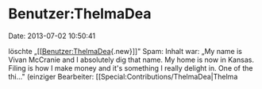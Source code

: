 Benutzer:ThelmaDea
==================

Date: 2013-07-02 10:50:41

löschte
„\[\[[Benutzer:ThelmaDea](http://www.yacy-websuche.de/wiki/index.php?title=Benutzer:ThelmaDea&action=edit&redlink=1 "Benutzer:ThelmaDea (Seite nicht vorhanden)"){.new}\]\]"
Spam: Inhalt war: „My name is Vivan McCranie and I absolutely dig that
name. My home is now in Kansas. Filing is how I make money and it\'s
something I really delight in. One of the thi..." (einziger Bearbeiter:
\[\[Special:Contributions/ThelmaDea\|Thelma
